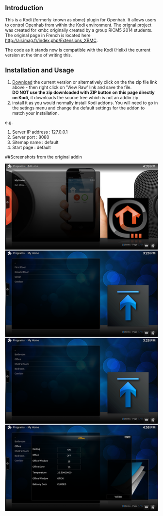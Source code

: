 ## Introduction
This is a Kodi (formerly known as xbmc) plugin for Openhab.  It allows users to control Openhab from within the Kodi environment.  The orignal project was created for xmbc originally created by a group RICM5 2014 students. The original page in French is located here http://air.imag.fr/index.php/Extensions_XBMC.

The code as it stands now is compatible with the Kodi (Helix) the current version at the time of writing this.

## Installation and Usage
1. [Download](https://raw.githubusercontent.com/enishoca/openhab-kodi/master/openHab-Kodi.1.0.2.zip) the current version or alternatively click on the the zip file link above - then right click on 'View Raw' link and save the file.  
**DO NOT use the zip downloaded with ZIP button on this page directly on Kodi,** it downloads the source tree which is not an addin zip.
2. install it as you would normally install Kodi addons. You will need to go in the setings menu and change the default settings for the addon to match your installation.

e.g.

1. Server IP address : 127.0.0.1
1. Server port : 8080 
1. Sitemap name : default
1. Start page : default



##Screenshots from the original addin

[![Add-on Home](images/Screenshot_xbmcOpenhab_1.png)](images/Screenshot_xbmcOpenhab_1.png)
[![View Floors](images/Screenshot_xbmcOpenhab_2.png)](images/Screenshot_xbmcOpenhab_2.png)
[![View rooms](images/Screenshot_xbmcOpenhab_3.png)](images/Screenshot_xbmcOpenhab_3.png)
[![Details parts](images/Screenshot_xbmcOpenhab_4.png)](images/Screenshot_xbmcOpenhab_4.png)

